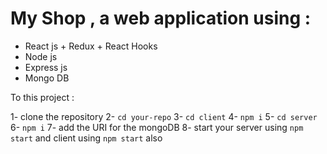 # My Shop , a web application using :

- React js + Redux + React Hooks
- Node js 
- Express js 
- Mongo DB

To this project : 

1- clone the repository 
2- `cd your-repo`
3- `cd client`
4- `npm i`
5- `cd server`
6- `npm i`
7- add the URI for the mongoDB
8- start your server using `npm start` and client using `npm start` also
